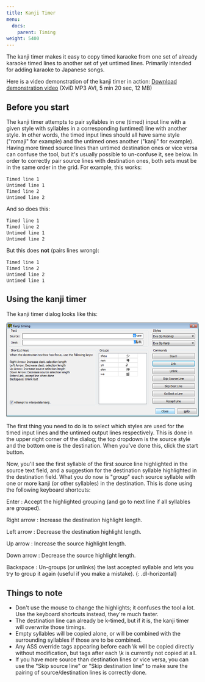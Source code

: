 ```yaml
---
title: Kanji Timer
menu:
  docs:
    parent: Timing
weight: 5400
---
```


The kanji timer makes it easy to copy timed karaoke from one set of already karaoke timed lines to another set of yet untimed lines. Primarily intended for adding karaoke to Japanese songs.

Here is a video demonstration of the kanji timer in action: [Download demonstration video](http://www.animereactor.dk/aegisub/demovids/kanji-timer.avi) (XviD MP3 AVI, 5 min 20 sec, 12 MB)


## Before you start ##

The kanji timer attempts to pair syllables in one (timed) input line with a given style with syllables in a corresponding (untimed) line with another style. In other words, the timed input lines should all have same style ("romaji" for example) and the untimed ones another ("kanji" for example). Having more timed source lines than untimed destination ones or vice versa can confuse the tool, but it's usually possible to un-confuse it, see below. In order to correctly pair source lines with destination ones, both sets must be in the same order in the grid. For example, this works:

    Timed line 1
    Untimed line 1
    Timed line 2
    Untimed line 2

And so does this:

    Timed line 1
    Timed line 2
    Untimed line 1
    Untimed line 2

But this does **not** (pairs lines wrong):

    Timed line 1
    Timed line 2
    Untimed line 2
    Untimed line 1

## Using the kanji timer ##

The kanji timer dialog looks like this:

![Kanji_timer](/img/3.2/Kanji_timer.png#center)

The first thing you need to do is to select which styles are used for the timed input lines and the untimed output lines respectively. This is done in the upper right corner of the dialog; the top dropdown is the source style and the bottom one is the destination. When you've done this, click the start button.

Now, you'll see the first syllable of the first source line highlighted in the source text field, and a suggestion for the destination syllable highlighted in the destination field. What you do now is "group" each source syllable with one or more kanji (or other syllables) in the destination. This is done using the following keyboard shortcuts:

Enter
: Accept the highlighted grouping (and go to next line if all syllables are grouped).

Right arrow
: Increase the destination highlight length.

Left arrow
: Decrease the destination highlight length.

Up arrow
: Increase the source highlight length.

Down arrow
: Decrease the source highlight length.

Backspace
: Un-groups (or unlinks) the last accepted syllable and lets you try to group it again (useful if you make a mistake).
{: .dl-horizontal}

## Things to note ##

* Don't use the mouse to change the highlights; it confuses the tool a lot. Use the keyboard shortcuts instead, they're much faster.
* The destination line can already be k-timed, but if it is, the kanji timer will overwrite those timings.
* Empty syllables will be copied alone, or will be combined with the surrounding syllables if those are to be combined.
* Any ASS override tags appearing before each \k will be copied directly without modification, but tags after each \k is currently not copied at all.
* If you have more source than destination lines or vice versa, you can use the "Skip source line" or "Skip destination line" to make sure the pairing of source/destination lines is correctly done.

